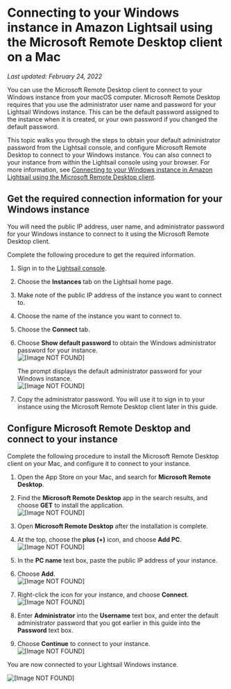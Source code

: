 # Connecting to your Windows instance in Amazon Lightsail using the Microsoft Remote Desktop client on a Mac<a name="amazon-lightsail-connecting-to-windows-instance-using-microsoft-remote-desktop"></a>

 *Last updated: February 24, 2022* 

You can use the Microsoft Remote Desktop client to connect to your Windows instance from your macOS computer\. Microsoft Remote Desktop requires that you use the administrator user name and password for your Lightsail Windows instance\. This can be the default password assigned to the instance when it is created, or your own password if you changed the default password\.

This topic walks you through the steps to obtain your default administrator password from the Lightsail console, and configure Microsoft Remote Desktop to connect to your Windows instance\. You can also connect to your instance from within the Lightsail console using your browser\. For more information, see [Connecting to your Windows instance in Amazon Lightsail using the Microsoft Remote Desktop client](connect-to-your-windows-based-instance-using-amazon-lightsail.md)\.

## Get the required connection information for your Windows instance<a name="get-required-connection-information"></a>

You will need the public IP address, user name, and administrator password for your Windows instance to connect to it using the Microsoft Remote Desktop client\.

Complete the following procedure to get the required information\.

1. Sign in to the [Lightsail console](https://lightsail.aws.amazon.com/)\.

1. Choose the **Instances** tab on the Lightsail home page\.

1. Make note of the public IP address of the instance you want to connect to\.

1. Choose the name of the instance you want to connect to\.

1. Choose the **Connect** tab\.

1. Choose **Show default password** to obtain the Windows administrator password for your instance\.  
![\[Image NOT FOUND\]](https://d9yljz1nd5001.cloudfront.net/en_us/f1c62fa5316bf1df017e7afb5a0e0a21/images/connect-using-remote-desktop-mac-01.png)

   The prompt displays the default administrator password for your Windows instance\.  
![\[Image NOT FOUND\]](https://d9yljz1nd5001.cloudfront.net/en_us/f1c62fa5316bf1df017e7afb5a0e0a21/images/connect-using-remote-desktop-mac-02.png)

1. Copy the administrator password\. You will use it to sign in to your instance using the Microsoft Remote Desktop client later in this guide\.

## Configure Microsoft Remote Desktop and connect to your instance<a name="configure-remote-desktop-to-connect-to-instance"></a>

Complete the following procedure to install the Microsoft Remote Desktop client on your Mac, and configure it to connect to your instance\.

1. Open the App Store on your Mac, and search for **Microsoft Remote Desktop**\.

1. Find the **Microsoft Remote Desktop** app in the search results, and choose **GET** to install the application\.  
![\[Image NOT FOUND\]](https://d9yljz1nd5001.cloudfront.net/en_us/f1c62fa5316bf1df017e7afb5a0e0a21/images/connect-using-remote-desktop-mac-03.png)

1. Open **Microsoft Remote Desktop** after the installation is complete\.

1. At the top, choose the **plus \(\+\)** icon, and choose **Add PC**\.  
![\[Image NOT FOUND\]](https://d9yljz1nd5001.cloudfront.net/en_us/f1c62fa5316bf1df017e7afb5a0e0a21/images/connect-using-remote-desktop-mac-04.png)

1. In the **PC name** text box, paste the public IP address of your instance\.

1. Choose **Add**\.  
![\[Image NOT FOUND\]](https://d9yljz1nd5001.cloudfront.net/en_us/f1c62fa5316bf1df017e7afb5a0e0a21/images/connect-using-remote-desktop-mac-05.png)

1. Right\-click the icon for your instance, and choose **Connect**\.  
![\[Image NOT FOUND\]](https://d9yljz1nd5001.cloudfront.net/en_us/f1c62fa5316bf1df017e7afb5a0e0a21/images/connect-using-remote-desktop-mac-06.png)

1. Enter **Administrator** into the **Username** text box, and enter the default administrator password that you got earlier in this guide into the **Password** text box\.

1. Choose **Continue** to connect to your instance\.  
![\[Image NOT FOUND\]](https://d9yljz1nd5001.cloudfront.net/en_us/f1c62fa5316bf1df017e7afb5a0e0a21/images/connect-using-remote-desktop-mac-07.png)

You are now connected to your Lightsail Windows instance\.

![\[Image NOT FOUND\]](https://d9yljz1nd5001.cloudfront.net/en_us/f1c62fa5316bf1df017e7afb5a0e0a21/images/connect-using-remote-desktop-mac-08.png)
